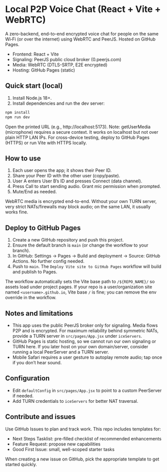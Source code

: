 # Local P2P Voice Chat (React + Vite + WebRTC)

A zero-backend, end-to-end encrypted voice chat for people on the same Wi‑Fi (or over the internet) using WebRTC and PeerJS. Hosted on GitHub Pages.

- Frontend: React + Vite
- Signaling: PeerJS public cloud broker (0.peerjs.com)
- Media: WebRTC (DTLS-SRTP, E2E encrypted)
- Hosting: GitHub Pages (static)

## Quick start (local)

1. Install Node.js 18+.
2. Install dependencies and run the dev server:

```bash
npm install
npm run dev
```

Open the printed URL (e.g., http://localhost:5173). Note: getUserMedia (microphone) requires a secure context. It works on localhost but not over plain HTTP LAN IPs. For cross-device testing, deploy to GitHub Pages (HTTPS) or run Vite with HTTPS locally.

## How to use

1. Each user opens the app; it shows their Peer ID.
2. Share your Peer ID with the other user (copy/paste).
3. User A enters User B’s ID and presses Connect (data channel).
4. Press Call to start sending audio. Grant mic permission when prompted.
5. Mute/End as needed.

WebRTC media is encrypted end-to-end. Without your own TURN server, very strict NATs/firewalls may block audio; on the same LAN, it usually works fine.

## Deploy to GitHub Pages

1. Create a new GitHub repository and push this project.
2. Ensure the default branch is `main` (or change the workflow to your branch).
3. In GitHub: Settings → Pages → Build and deployment → Source: GitHub Actions. No further config needed.
4. Push to `main`. The `Deploy Vite site to GitHub Pages` workflow will build and publish to Pages.

The workflow automatically sets the Vite base path to `/${REPO_NAME}/` so assets load under project pages. If your repo is a user/organization site named `<username>.github.io`, Vite base `/` is fine; you can remove the env override in the workflow.

## Notes and limitations

- This app uses the public PeerJS broker only for signaling. Media flows P2P and is encrypted. For maximum reliability behind symmetric NATs, provide a TURN server in `src/pages/App.jsx` under `iceServers`.
- GitHub Pages is static hosting, so we cannot run our own signaling or TURN here. If you later host on your own domain/server, consider running a local PeerServer and a TURN server.
- Mobile Safari requires a user gesture to autoplay remote audio; tap once if you don’t hear sound.

## Configuration

- Edit `defaultConfig` in `src/pages/App.jsx` to point to a custom PeerServer if needed.
- Add TURN credentials to `iceServers` for better NAT traversal.

## Contribute and issues

Use GitHub Issues to plan and track work. This repo includes templates for:

- Next Steps Tasklist: pre-filled checklist of recommended enhancements
- Feature Request: propose new capabilities
- Good First Issue: small, well-scoped starter tasks

When creating a new issue on GitHub, pick the appropriate template to get started quickly.
